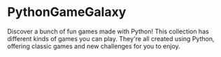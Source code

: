 # PythonGameGalaxy
Discover a bunch of fun games made with Python! This collection has different kinds of games you can play. They're all created using Python, offering classic games and new challenges for you to enjoy.
